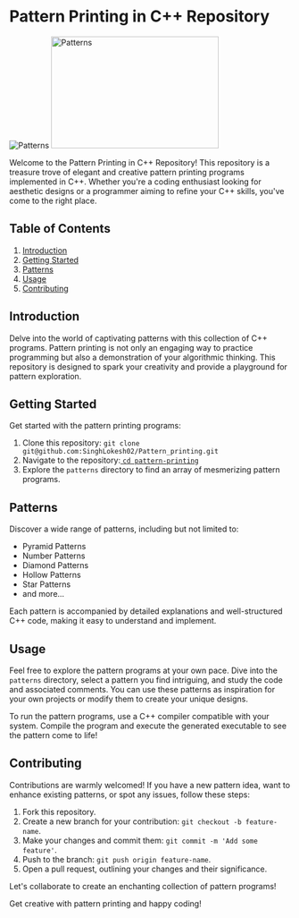 # Pattern Printing in C++ Repository

![Patterns](https://www.simplilearn.com/ice9/free_resources_article_thumb/java-pattern-programs-P23%28Updated%29.png)
<img src="https://www.simplilearn.com/ice9/free_resources_article_thumb/java-pattern-programs-P23%28Updated%29.png" alt="Patterns" width="300" height="200">

Welcome to the Pattern Printing in C++ Repository! This repository is a treasure trove of elegant and creative pattern printing programs implemented in C++. Whether you're a coding enthusiast looking for aesthetic designs or a programmer aiming to refine your C++ skills, you've come to the right place.

## Table of Contents

1. [Introduction](#introduction)
2. [Getting Started](#getting-started)
3. [Patterns](#patterns)
4. [Usage](#usage)
5. [Contributing](#contributing)

## Introduction

Delve into the world of captivating patterns with this collection of C++ programs. Pattern printing is not only an engaging way to practice programming but also a demonstration of your algorithmic thinking. This repository is designed to spark your creativity and provide a playground for pattern exploration.

## Getting Started

Get started with the pattern printing programs:

1. Clone this repository: `git clone git@github.com:SinghLokesh02/Pattern_printing.git`
2. Navigate to the repository:[ `cd pattern-printing`](https://github.com/SinghLokesh02/Pattern_printing)
3. Explore the `patterns` directory to find an array of mesmerizing pattern programs.

## Patterns

Discover a wide range of patterns, including but not limited to:

- Pyramid Patterns
- Number Patterns
- Diamond Patterns
- Hollow Patterns
- Star Patterns
- and more...

Each pattern is accompanied by detailed explanations and well-structured C++ code, making it easy to understand and implement.

## Usage

Feel free to explore the pattern programs at your own pace. Dive into the `patterns` directory, select a pattern you find intriguing, and study the code and associated comments. You can use these patterns as inspiration for your own projects or modify them to create your unique designs.

To run the pattern programs, use a C++ compiler compatible with your system. Compile the program and execute the generated executable to see the pattern come to life!

## Contributing

Contributions are warmly welcomed! If you have a new pattern idea, want to enhance existing patterns, or spot any issues, follow these steps:

1. Fork this repository.
2. Create a new branch for your contribution: `git checkout -b feature-name`.
3. Make your changes and commit them: `git commit -m 'Add some feature'`.
4. Push to the branch: `git push origin feature-name`.
5. Open a pull request, outlining your changes and their significance.

Let's collaborate to create an enchanting collection of pattern programs!

Get creative with pattern printing and happy coding!

